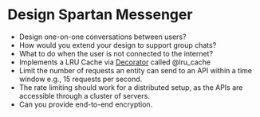 # Design Spartan Messenger

- Design one-on-one conversations between users?
- How would you extend your design to support group chats?
- What to do when the user is not connected to the internet?
- Implements a LRU Cache via [Decorator](https://www.python-course.eu/python3_decorators.php) called @lru_cache
- Limit the number of requests an entity can send to an API within a time window e.g., 15 requests per second.
- The rate limiting should work for a distributed setup, as the APIs are accessible through a cluster of servers.
- Can you provide end-to-end encryption.


